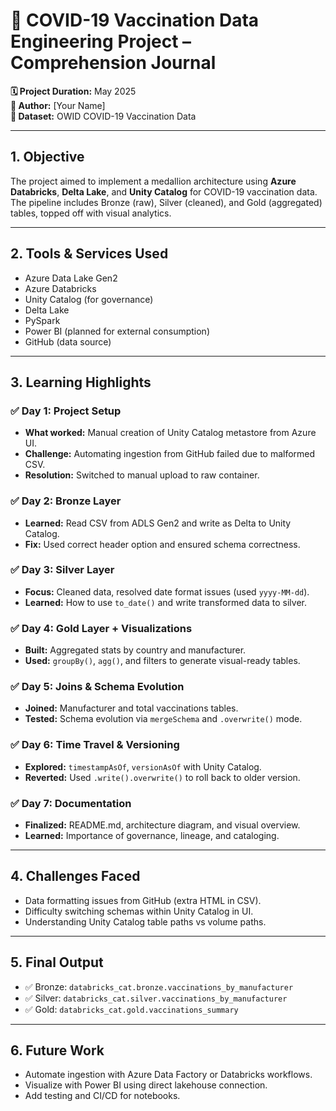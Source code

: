 
# 📘 COVID-19 Vaccination Data Engineering Project – Comprehension Journal

**🗓️ Project Duration:** May 2025  
**👤 Author:** [Your Name]  
**📌 Dataset:** OWID COVID-19 Vaccination Data

---

## 1. Objective
The project aimed to implement a medallion architecture using **Azure Databricks**, **Delta Lake**, and **Unity Catalog** for COVID-19 vaccination data. The pipeline includes Bronze (raw), Silver (cleaned), and Gold (aggregated) tables, topped off with visual analytics.

---

## 2. Tools & Services Used
- Azure Data Lake Gen2
- Azure Databricks
- Unity Catalog (for governance)
- Delta Lake
- PySpark
- Power BI (planned for external consumption)
- GitHub (data source)

---

## 3. Learning Highlights

### ✅ Day 1: Project Setup
- **What worked:** Manual creation of Unity Catalog metastore from Azure UI.
- **Challenge:** Automating ingestion from GitHub failed due to malformed CSV.
- **Resolution:** Switched to manual upload to raw container.

### ✅ Day 2: Bronze Layer
- **Learned:** Read CSV from ADLS Gen2 and write as Delta to Unity Catalog.
- **Fix:** Used correct header option and ensured schema correctness.

### ✅ Day 3: Silver Layer
- **Focus:** Cleaned data, resolved date format issues (used `yyyy-MM-dd`).
- **Learned:** How to use `to_date()` and write transformed data to silver.

### ✅ Day 4: Gold Layer + Visualizations
- **Built:** Aggregated stats by country and manufacturer.
- **Used:** `groupBy()`, `agg()`, and filters to generate visual-ready tables.

### ✅ Day 5: Joins & Schema Evolution
- **Joined:** Manufacturer and total vaccinations tables.
- **Tested:** Schema evolution via `mergeSchema` and `.overwrite()` mode.

### ✅ Day 6: Time Travel & Versioning
- **Explored:** `timestampAsOf`, `versionAsOf` with Unity Catalog.
- **Reverted:** Used `.write().overwrite()` to roll back to older version.

### ✅ Day 7: Documentation
- **Finalized:** README.md, architecture diagram, and visual overview.
- **Learned:** Importance of governance, lineage, and cataloging.

---

## 4. Challenges Faced
- Data formatting issues from GitHub (extra HTML in CSV).
- Difficulty switching schemas within Unity Catalog in UI.
- Understanding Unity Catalog table paths vs volume paths.

---

## 5. Final Output
- ✅ Bronze: `databricks_cat.bronze.vaccinations_by_manufacturer`
- ✅ Silver: `databricks_cat.silver.vaccinations_by_manufacturer`
- ✅ Gold: `databricks_cat.gold.vaccinations_summary`

---

## 6. Future Work
- Automate ingestion with Azure Data Factory or Databricks workflows.
- Visualize with Power BI using direct lakehouse connection.
- Add testing and CI/CD for notebooks.
